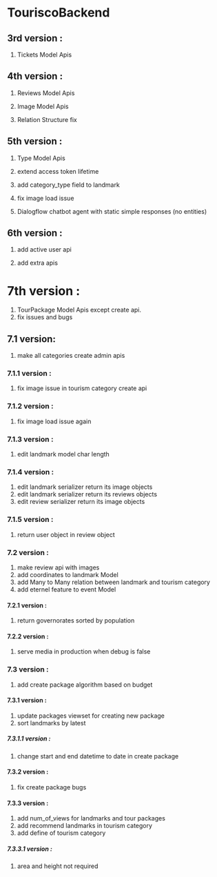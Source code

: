 # TouriscoBackend

## 3rd version :

1. Tickets Model Apis

## 4th version :

1. Reviews Model Apis

2. Image Model Apis

3. Relation Structure fix

## 5th version :

1. Type Model Apis

2. extend access token lifetime

3. add category_type field to landmark

4. fix image load issue

5. Dialogflow chatbot agent with static simple responses (no entities)

## 6th version :

1. add active user api

2. add extra apis

# 7th version :

1. TourPackage Model Apis except create api.
2. fix issues and bugs

## 7.1 version:

1. make all categories create admin apis

### 7.1.1 version :

1. fix image issue in tourism category create api

### 7.1.2 version :

1. fix image load issue again

### 7.1.3 version :

1. edit landmark model char length

### 7.1.4 version :

1. edit landmark serializer return its image objects
2. edit landmark serializer return its reviews objects
3. edit review serializer return its image objects

### 7.1.5 version :

1. return user object in review object

### 7.2 version :

1. make review api with images
2. add coordinates to landmark Model
3. add Many to Many relation between landmark and tourism category
4. add eternel feature to event Model

#### 7.2.1 version :

1. return governorates sorted by population

#### 7.2.2 version :

1. serve media in production when debug is false

### 7.3 version :

1. add create package algorithm based on budget

#### 7.3.1 version :

1. update packages viewset for creating new package
2. sort landmarks by latest

##### 7.3.1.1 version :

1. change start and end datetime to date in create package

#### 7.3.2 version :

1. fix create package bugs

#### 7.3.3 version :

1. add num_of_views for landmarks and tour packages
2. add recommend landmarks in tourism category
3. add define of tourism category

##### 7.3.3.1 version :
1. area and height not required